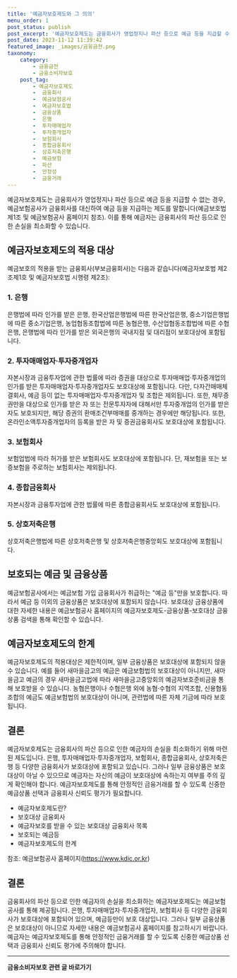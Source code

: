 ```yaml
---
title: '예금자보호제도와 그 의의'
menu_order: 1
post_status: publish
post_excerpt: '예금자보호제도는 금융회사가 영업정지나 파산 등으로 예금 등을 지급할 수 없는 경우, 예금보험공사가 금융회사를 대신하여 예금 등을 지급하는 제도를 말합니다 예금보호법 제1조 및 예금보험공사 홈페이지 참조 . 이를 통해 예금자는 금융회사의 파산 등으로 인한 손실을 최소화할 수 있습니다.'
post_date: 2023-11-12 11:39:42
featured_image: _images/금융금전.png
taxonomy:
    category:
        - 금융금전
        - 금융소비자보호
    post_tag:
        - 예금자보호제도
        -  금융회사
        -  예금보험공사
        -  예금자보호법
        -  금융상품
        -  은행
        -  투자매매업자
        -  투자중개업자
        -  보험회사
        -  종합금융회사
        -  상호저축은행
        -  예금보험
        -  파산
        -  안정성
        -  금융거래
---
```



예금자보호제도는 금융회사가 영업정지나 파산 등으로 예금 등을 지급할 수 없는 경우, 예금보험공사가 금융회사를 대신하여 예금 등을 지급하는 제도를 말합니다(예금보호법 제1조 및 예금보험공사 홈페이지 참조). 이를 통해 예금자는 금융회사의 파산 등으로 인한 손실을 최소화할 수 있습니다.

## 예금자보호제도의 적용 대상

예금보호의 적용을 받는 금융회사(부보금융회사)는 다음과 같습니다(예금자보호법 제2조제1호 및 예금자보호법 시행령 제2조):

### 1. 은행

은행법에 따라 인가를 받은 은행, 한국산업은행법에 따른 한국산업은행, 중소기업은행법에 따른 중소기업은행, 농업협동조합법에 따른 농협은행, 수산업협동조합법에 따른 수협은행, 은행법에 따라 인가를 받은 외국은행의 국내지점 및 대리점이 보호대상에 포함됩니다.

### 2. 투자매매업자·투자중개업자

자본시장과 금융투자업에 관한 법률에 따라 증권을 대상으로 투자매매업·투자중개업의 인가를 받은 투자매매업자·투자중개업자도 보호대상에 포함됩니다. 다만, 다자간매매체결회사, 예금 등이 없는 투자매매업자·투자중개업자 및 조합은 제외됩니다. 또한, 채무증권만을 대상으로 인가를 받은 자 또는 전문투자자에 대해서만 투자중개업의 인가를 받은 자도 보호되지만, 해당 증권의 환매조건부매매를 중개하는 경우에만 해당됩니다. 또한, 온라인소액투자중개업자의 등록을 받은 자 및 증권금융회사도 보호대상에 포함됩니다.

### 3. 보험회사

보험업법에 따라 허가를 받은 보험회사도 보호대상에 포함됩니다. 단, 재보험을 또는 보증보험을 주로하는 보험회사는 제외됩니다.

### 4. 종합금융회사

자본시장과 금융투자업에 관한 법률에 따른 종합금융회사도 보호대상에 포함됩니다.

### 5. 상호저축은행

상호저축은행법에 따른 상호저축은행 및 상호저축은행중앙회도 보호대상에 포함됩니다.

## 보호되는 예금 및 금융상품

예금보험공사에서는 예금보험 가입 금융회사가 취급하는 "예금 등"만을 보호합니다. 따라서 예금 등 이외의 금융상품은 보호대상에 포함되지 않습니다. 보호대상 금융상품에 대한 자세한 내용은 예금보험공사 홈페이지의 예금자보호제도-금융상품-보호대상 금융상품 검색을 통해 확인할 수 있습니다.

## 예금자보호제도의 한계

예금자보호제도의 적용대상은 제한적이며, 일부 금융상품은 보호대상에 포함되지 않을 수 있습니다. 예를 들어 새마을금고의 예금은 예금보험법의 보호대상이 아니지만, 새마을금고 예금의 경우 새마을금고법에 따라 새마을금고중앙회의 예금자보호준비금을 통해 보호받을 수 있습니다. 농협은행이나 수협은행 외에 농협·수협의 지역조합, 신용협동조합의 예금도 예금보험법의 보호대상이 아니며, 관련법에 따른 자체 기금에 따라 보호됩니다.

## 결론

예금자보호제도는 금융회사의 파산 등으로 인한 예금자의 손실을 최소화하기 위해 마련된 제도입니다. 은행, 투자매매업자·투자중개업자, 보험회사, 종합금융회사, 상호저축은행 등 다양한 금융회사가 보호대상에 포함되고 있습니다. 그러나 일부 금융상품은 보호대상이 아닐 수 있으므로 예금자는 자신의 예금이 보호대상에 속하는지 여부를 주의 깊게 확인해야 합니다. 예금자보호제도를 통해 안정적인 금융거래를 할 수 있도록 신중한 예금상품 선택과 금융회사 신뢰도 평가가 필요합니다.

- 예금자보호제도란?
- 보호대상 금융회사
- 예금자보호를 받을 수 있는 보호대상 금융회사 목록
- 보호되는 예금등
- 예금자보호제도의 한계

참조: 예금보험공사 홈페이지(https://www.kdic.or.kr)

## 결론
금융회사의 파산 등으로 인한 예금자의 손실을 최소화하는 예금자보호제도는 예금보험공사를 통해 제공됩니다. 은행, 투자매매업자·투자중개업자, 보험회사 등 다양한 금융회사가 보호대상에 포함되어 있으며, 예금등만이 보호 대상입니다. 그러나 일부 금융상품은 보호대상이 아니므로 자세한 내용은 예금보험공사 홈페이지를 참고하시기 바랍니다. 예금자는 예금자보호제도를 통해 안정적인 금융거래를 할 수 있도록 신중한 예금상품 선택과 금융회사 신뢰도 평가에 주의해야 합니다.
<!-- wp:separator -->
<hr class="wp-block-separator has-alpha-channel-opacity"/>
<!-- /wp:separator -->

<!-- wp:group {"backgroundColor":"base","layout":{"type":"constrained"}} -->
<div class="wp-block-group has-base-background-color has-background"><!-- wp:paragraph {"align":"center","fontSize":"medium"} -->
<p class="has-text-align-center has-large-font-size"><strong>금융소비자보호 관련 글 바로가기</strong></p>
<!-- /wp:paragraph -->


<!-- wp:latest-posts
{"categories":[{"id":12706,"count":19,"description":"","link":"https://uknowlaw.com/category/%ea%b8%88%ec%9c%b5%ec%86%8c%eb%b9%84%ec%9e%90%eb%b3%b4%ed%98%b8/","name":"금융소비자보호","slug":"금융소비자보호","taxonomy":"category","parent":0,"meta":[],"_links":{"self":[{"href":"https://uknowlaw.com/wp-json/wp/v2/categories/12706"}],"collection":[{"href":"https://uknowlaw.com/wp-json/wp/v2/categories"}],"about":[{"href":"https://uknowlaw.com/wp-json/wp/v2/taxonomies/category"}],"wp:post_type":[{"href":"https://uknowlaw.com/wp-json/wp/v2/posts?categories=12706"}],"curies":[{"name":"wp","href":"https://api.w.org/{rel}","templated":true}]}}]} /--></div>
<!-- /wp:group -->